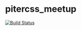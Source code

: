 # pitercss_meetup

[![Build Status](https://travis-ci.com/rogatnev-nikita/pitercss.ru.svg?branch=master)](https://travis-ci.com/rogatnev-nikita/pitercss.ru)

